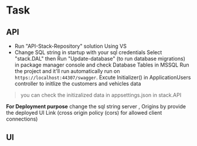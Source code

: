 # Task

## API

 * Run "API-Stack-Repository" solution Using VS 
 * Change SQL string in startup with your sql credentials
 Select "stack.DAL" then Run "Update-database" (to run database migrations) in package manager console and check Database Tables in MSSQL
 Run the project and it'll run automatically run on `https://localhost:44307/swagger`.
 Excute Initializer() in ApplicationUsers controller to initlize the customers and vehicles data 
 > you can check the initizalized data in appsettings.json in stack.API 

 **For Deployment purpose**
 change the sql string server , Origins by provide the deployed UI Link (cross origin policy (cors) for allowed client connections)


## UI 
